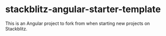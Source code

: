 # stackblitz-angular-starter-template
 This is an Angular project to fork from when starting new projects on Stackblitz.
